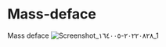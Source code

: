 # Mass-deface
Mass deface
![Screenshot_٢٠٢٢٠٨٢٨-١٦٤٠٠٥_1](https://user-images.githubusercontent.com/81780050/187080113-2386d343-eac6-4d35-9138-44de70d354bf.png)

 
